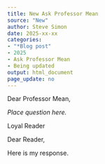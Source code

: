 ```yaml
---
title: New Ask Professor Mean
source: "New"
author: Steve Simon
date: 2025-xx-xx
categories: 
- "*Blog post"
- 2025
- Ask Professor Mean
- Being updated
output: html_document
page_update: no
---
```


Dear Professor Mean,

*Place question here.* 

Loyal Reader

<!---more--->

Dear Reader,

Here is my response.
